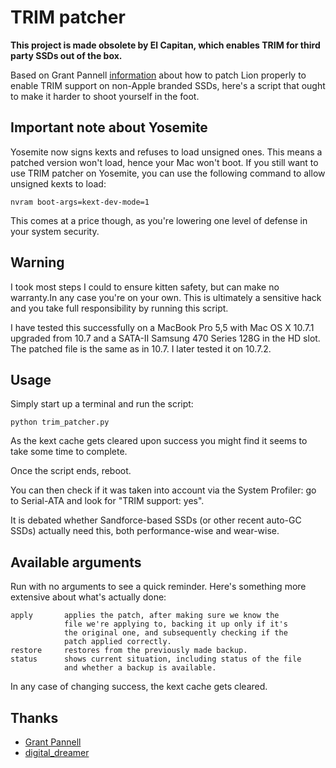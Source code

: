 # TRIM patcher #

**This project is made obsolete by El Capitan, which enables TRIM for third party SSDs out of the box.**

Based on Grant Pannell [information](http://digitaldj.net/2011/07/21/trim-enabler-for-lion/) about how to patch
Lion properly to enable TRIM support on non-Apple branded
SSDs, here's a script that ought to make it harder to shoot
yourself in the foot.

## Important note about Yosemite ##

Yosemite now signs kexts and refuses to load unsigned ones. This means a patched version won't load, hence your Mac won't boot. If you still want to use TRIM patcher on Yosemite, you can use the following command to allow unsigned kexts to load:

    nvram boot-args=kext-dev-mode=1

This comes at a price though, as you're lowering one level of defense in your system security.

## Warning ##

I took most steps I could to ensure kitten safety, but can make no warranty.In any case you're on your own. This is ultimately a sensitive hack and you take full responsibility by running this script.

I have tested this successfully on a MacBook Pro 5,5 with Mac OS X 10.7.1 upgraded from 10.7 and a SATA-II Samsung 470 Series 128G in the HD slot. The patched file is the same as in 10.7. I later tested it on 10.7.2.

## Usage ##

Simply start up a terminal and run the script:

    python trim_patcher.py

As the kext cache gets cleared upon success you might find it seems to 
take some time to complete.

Once the script ends, reboot.

You can then check if it was taken into account via the System Profiler: go to Serial-ATA and look for "TRIM support: yes".

It is debated whether Sandforce-based SSDs (or other recent auto-GC SSDs) actually need this, both performance-wise and wear-wise.

## Available arguments ##

Run with no arguments to see a quick reminder. Here's something more extensive about what's actually done:

    apply       applies the patch, after making sure we know the
                file we're applying to, backing it up only if it's
                the original one, and subsequently checking if the
                patch applied correctly.
    restore     restores from the previously made backup.
    status      shows current situation, including status of the file
                and whether a backup is available.

In any case of changing success, the kext cache gets cleared.

## Thanks ##
 
- [Grant Pannell](http://digitaldj.net/2011/07/21/trim-enabler-for-lion/)
- [digital_dreamer](http://www.insanelymac.com/forum/index.php?s=523f85101e81849b73e6333ed420c6de&showtopic=256493&st=0&p=1680183&#entry1680183)

